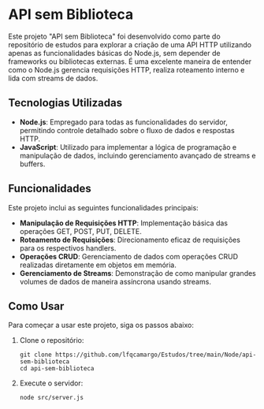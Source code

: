 
# API sem Biblioteca

Este projeto "API sem Biblioteca" foi desenvolvido como parte do repositório de estudos para explorar a criação de uma API HTTP utilizando apenas as funcionalidades básicas do Node.js, sem depender de frameworks ou bibliotecas externas. É uma excelente maneira de entender como o Node.js gerencia requisições HTTP, realiza roteamento interno e lida com streams de dados.

## Tecnologias Utilizadas

- **Node.js**: Empregado para todas as funcionalidades do servidor, permitindo controle detalhado sobre o fluxo de dados e respostas HTTP.
- **JavaScript**: Utilizado para implementar a lógica de programação e manipulação de dados, incluindo gerenciamento avançado de streams e buffers.

## Funcionalidades

Este projeto inclui as seguintes funcionalidades principais:
- **Manipulação de Requisições HTTP**: Implementação básica das operações GET, POST, PUT, DELETE.
- **Roteamento de Requisições**: Direcionamento eficaz de requisições para os respectivos handlers.
- **Operações CRUD**: Gerenciamento de dados com operações CRUD realizadas diretamente em objetos em memória.
- **Gerenciamento de Streams**: Demonstração de como manipular grandes volumes de dados de maneira assíncrona usando streams.

## Como Usar

Para começar a usar este projeto, siga os passos abaixo:

1. Clone o repositório:
   ```
   git clone https://github.com/lfqcamargo/Estudos/tree/main/Node/api-sem-biblioteca
   cd api-sem-biblioteca
   ```

2. Execute o servidor:
   ```
   node src/server.js
   ```